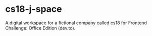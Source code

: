 # cs18-j-space
A digital workspace for a fictional company called cs18 for Frontend Challenge: Office Edition (dev.to).
